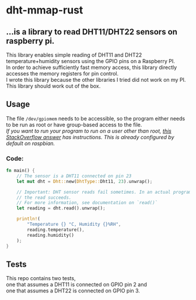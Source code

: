 # dht-mmap-rust

## ...is a library to read DHT11/DHT22 sensors on raspberry pi.

This library enables simple reading of DHT11 and DHT22 temperature+humidity sensors using the GPIO pins on a
Raspberry PI.  
In order to achieve sufficiently fast memory access, this library directly accesses the memory registers for pin
control.  
I wrote this library because the other libraries I tried did not work on my PI. This library should work out of the box.

## Usage

The file `/dev/gpiomem` needs to be accessible, so the program either needs to be run as root or have group-based access
to the file.  
_If you want to run your program to run on a user other than root,
[this StackOverflow answer](https://raspberrypi.stackexchange.com/a/40106) has instructions.
This is already configured by default on raspbian._

### Code:

```rust
fn main() {
    // The sensor is a DHT11 connected on pin 23
    let mut dht = Dht::new(DhtType::Dht11, 23).unwrap();

    // Important: DHT sensor reads fail sometimes. In an actual program, if a read fails you should retry multiple times until
    // the read succeeds.
    // For more information, see documentation on `read()`
    let reading = dht.read().unwrap();

    println!(
        "Temperature {} °C, Humidity {}%RH",
        reading.temperature(),
        reading.humidity()
    );
}
```

## Tests

This repo contains two tests,  
one that assumes a DHT11 is connected on GPIO pin 2 and  
one that assumes a DHT22 is connected on GPIO pin 3.